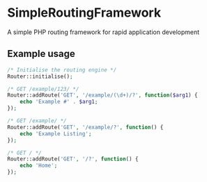 # SimpleRoutingFramework
A simple PHP routing framework for rapid application development

## Example usage

```php
/* Initialise the routing engine */
Router::initialise();

/* GET /example/123/ */
Router::addRoute('GET', '/example/(\d+)/?', function($arg1) {
	echo 'Example #' . $arg1;
});

/* GET /example/ */
Router::addRoute('GET', '/example/?', function() {
	echo 'Example Listing';
});

/* GET / */
Router::addRoute('GET', '/?', function() {
	echo 'Home';
});
```
